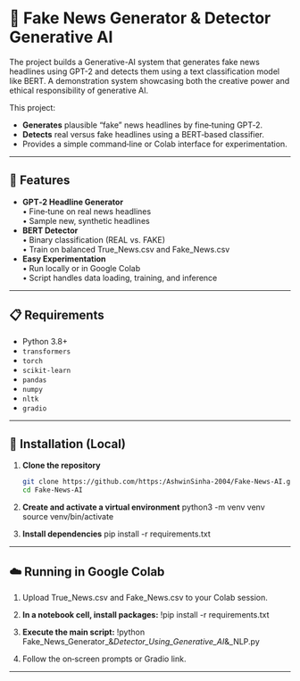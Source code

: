 # 📰 Fake News Generator & Detector Generative AI

The project builds a Generative-AI system that generates fake news headlines using GPT-2 and detects them using a text classification model like BERT.
A demonstration system showcasing both the creative power and ethical responsibility of generative AI. 

This project:
- **Generates** plausible “fake” news headlines by fine‑tuning GPT‑2.
- **Detects** real versus fake headlines using a BERT‑based classifier.
- Provides a simple command‑line or Colab interface for experimentation.

---

## 🚀 Features

- **GPT‑2 Headline Generator**  
  • Fine‑tune on real news headlines  
  • Sample new, synthetic headlines  
- **BERT Detector**  
  • Binary classification (REAL vs. FAKE)  
  • Train on balanced True_News.csv and Fake_News.csv  
- **Easy Experimentation**  
  • Run locally or in Google Colab  
  • Script handles data loading, training, and inference  

---

## 📋 Requirements

- Python 3.8+  
- `transformers`  
- `torch`  
- `scikit-learn`  
- `pandas`  
- `numpy`  
- `nltk`  
- `gradio`  

---

## 🔧 Installation (Local)

1. **Clone the repository**  
   ```bash
   git clone https://github.com/https:/AshwinSinha-2004/Fake-News-AI.git
   cd Fake-News-AI

2. **Create and activate a virtual environment**
    python3 -m venv venv
    source venv/bin/activate

3. **Install dependencies**
    pip install -r requirements.txt

---

## ☁️ Running in Google Colab

1. Upload True_News.csv and Fake_News.csv to your Colab session.

2. **In a notebook cell, install packages:**
    !pip install -r requirements.txt

3. **Execute the main script:**
    !python Fake_News_Generator_&_Detector_Using_Generative_AI_&_NLP.py

4. Follow the on‑screen prompts or Gradio link.

---


